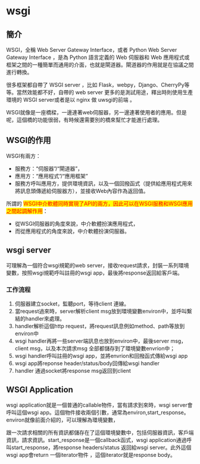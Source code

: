 # wsgi

## 簡介

WSGI，全稱 Web Server Gateway Interface，或者 Python Web Server Gateway Interface ，是為 Python 語言定義的 Web 伺服器和 Web 應用程式或框架之間的一種簡單而通用的介面，也就是閘道器。閘道器的作用就是在協議之間進行轉換。

很多框架都自帶了 WSGI server ，比如 Flask，webpy，Django、CherryPy等等。當然效能都不好，自帶的 web server 更多的是測試用途，釋出時則使用生產環境的 WSGI server或者是以 nginx 做 uwsgi的前端 。

WSGI就像是一座橋樑，一邊連著web伺服器，另一邊連著使用者的應用。但是呢，這個橋的功能很弱，有時候還需要別的橋來幫忙才能進行處理。

## WSGI的作用

WSGI有兩方：

* 服務方：“伺服器”/“閘道器”，
* 應用方：“應用程式”/“應用框架”
* 服務方呼叫應用方，提供環境資訊，以及一個回撥函式（提供給應用程式用來將訊息頭傳遞給伺服器方），並接收Web內容作為返回值。

所謂的 <mark style="color:red;">WSGI中介軟體同時實現了API的兩方，因此可以在WSGI服務和WSGI應用之間起調解作用</mark>：

* 從WSGI伺服器的角度來說，中介軟體扮演應用程式，
* 而從應用程式的角度來說，中介軟體扮演伺服器。

## wsgi server

可理解為一個符合wsgi規範的web server，接收request請求，封裝一系列環境變數，按照wsgi規範呼叫註冊的wsgi app，最後將response返回給客戶端。

### 工作流程

1. 伺服器建立socket，監聽port，等待client 連線。
2. 當request過來時，server解析client msg放到環境變數environ中，並呼叫繫結的handler來處理。
3. handler解析這個http request，將request訊息例如method、path等放到environ中
4. wsgi handler再將一些server端訊息也放到environ中，最後server msg，client msg，以及本次請求msg 全部都儲存到了環境變數envrion中；
5. wsgi handler呼叫註冊的wsgi app，並將envrion和回撥函式傳給wsgi app
6. wsgi app將reponse header/status/body回傳給wsgi handler
7. handler 通過socket將response msg返回到client

## WSGI Application

wsgi application就是一個普通的callable物件，當有請求到來時，wsgi server會呼叫這個wsgi app。這個物件接收兩個引數，通常為environ,start\_response。environ就像前面介紹的，可以理解為環境變數，

跟一次請求相關的所有資訊都儲存在了這個環境變數中，包括伺服器資訊，客戶端資訊，請求資訊。start\_response是一個callback函式，wsgi application通過呼叫start\_response，將response headers/status 返回給wsgi server。此外這個wsgi app會return 一個iterator物件 ，這個iterator就是response body。
